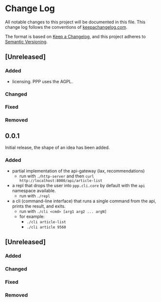 # Change Log
All notable changes to this project will be documented in this file. This change log follows the conventions of [keepachangelog.com](http://keepachangelog.com/).

The format is based on [Keep a Changelog](https://keepachangelog.com/en/1.0.0/),
and this project adheres to [Semantic Versioning](https://semver.org/spec/v2.0.0.html).

## [Unreleased]

### Added

* licensing. PPP uses the AGPL.

### Changed

### Fixed

### Removed

## 0.0.1

Initial release, the shape of an idea has been added.

### Added

* partial implementation of the api-gateway (lax, recommendations)
    - run with `./http-server` and then `curl http://localhost:8000/api/article-list`
* a repl that drops the user into `ppp.cli.core` by default with the `api` namespace available.
    - run with `./repl`
* a cli (command-line interface) that runs a single command from the api, prints the result, and exits.
    - run with `./cli <cmd> [arg1 arg2 ... argN]`
    - for example: 
        - `./cli article-list`
        - `./cli article 9560`

## [Unreleased]

### Added

### Changed

### Fixed

### Removed

